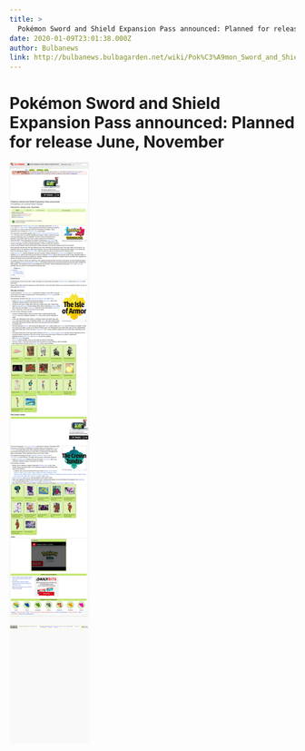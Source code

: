 ```yaml
---
title: >
  Pokémon Sword and Shield Expansion Pass announced: Planned for release June, November
date: 2020-01-09T23:01:38.000Z
author: Bulbanews
link: http://bulbanews.bulbagarden.net/wiki/Pok%C3%A9mon_Sword_and_Shield_Expansion_Pass_announced
---
```

# Pokémon Sword and Shield Expansion Pass announced: Planned for release June, November

[![Pokémon Sword and Shield Expansion Pass announced: Planned for release June, November](./screenshot.png)](http://bulbanews.bulbagarden.net/wiki/Pok%C3%A9mon_Sword_and_Shield_Expansion_Pass_announced)
